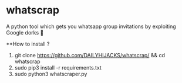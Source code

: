 # whatscrap
A python tool which gets you whatsapp group invitations by exploiting Google dorks 🧠

**How to install ?
1. git clone https://github.com/DAILYHIJACKS/whatscrap/ && cd whatscrap
2. sudo pip3 install -r requirements.txt
3. sudo python3 whatscraper.py
